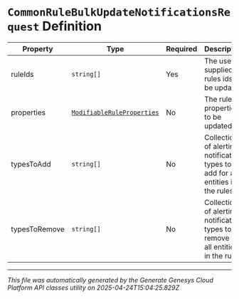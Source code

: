# `CommonRuleBulkUpdateNotificationsRequest` Definition

| Property | Type | Required | Description |
|----------|------|----------|-------------|
| ruleIds | `string[]` | Yes | The user supplied rules ids to be updated |
| properties | [`ModifiableRuleProperties`](modifiableruleproperties-definition.md) | No | The rule properties to be updated |
| typesToAdd | `string[]` | No | Collection of alerting notification types to add for all entities in the rules |
| typesToRemove | `string[]` | No | Collection of alerting notification types to remove for all entities in the rules |

---

*This file was automatically generated by the Generate Genesys Cloud Platform API classes utility on 2025-04-24T15:04:25.829Z*